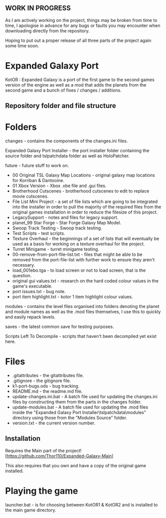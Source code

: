 ## WORK IN PROGRESS

As I am actively working on the project, things may be broken from time to time, I apologise in advance for any bugs or faults you may encounter when downloading directly from the repository.

Hoping to put out a proper release of all three parts of the project again some time soon.

# Expanded Galaxy Port
KotOR : Expanded Galaxy is a port of the first game to the second games version of the engine as well as a mod that adds the planets from the second game and a bunch of fixes / changes / additions.

## Repository folder and file structure
# Folders
changes - contains the components of the changes.ini files.

Expanded Galaxy Port Installer - the port installer folder containing the source folder and tslpatchdata folder as well as HoloPatcher.

future - future stuff to work on.
- 00 Original TSL Galaxy Map Locations - original galaxy map locations for Korriban & Dantooine.
- 01 Xbox Version - Xbox .xbe file and .gui files.
- Brotherhood Cutscenes - brotherhood cutscenes to edit to replace movie cutscenes.
- File List Mini Project - a set of file lists which are going to be integrated into the installer in order to pull the majority of the required files from the original games installation in order to reduce the filesize of this project.
- LegacySupport - notes and files for legacy support.
- planet_99 Star Forge - Star Forge Galaxy Map Model.
- Swoop Track Testing - Swoop track testing.
- Test Scripts - test scripts.
- Texture Overhaul - the beginnings of a set of lists that will eventually be used as a basis for working on a texture overhaul for the project.
- Turret Minigame - turret minigame testing.
- 00-remove-from-port-file-list.txt - files that might be able to be removed from the port-file-list with further work to ensure they aren't necessary.
- load_001ebo.tga - to load screen or not to load screen, that is the question.
- original gui values.txt - research on the hard coded colour values in the game's executable.
- port issues.txt - bug note.
- port item highlight.txt - kotor 1 item highlight colour values.

modules - contains the level files organised into folders denoting the planet and module names as well as the .mod files themselves, I use this to quickly and easily repack levels.

saves - the latest common save for testing purposes.

Scripts Left To Decompile - scripts that haven't been decompiled yet exist here.

# Files
- .gitattributes - the gitattributes file.
- .gitignore - the gitignore file.
- k1-port-bugs.ods - bug tracking.
- README.md - the readme.md file.
- update-changes.ini.bat - A batch file used for updating the changes.ini files by constructing them from the parts in the changes folder.
- update-modules.bat - A batch file used for updating the .mod files inside the "Expanded Galaxy Port Installer\tslpatchdata\modules" directory using those from the "Modules Source" folder.
- version.txt - the current version number.

## Installation

Requires the Main part of the project! [https://github.com/Thor110/Expanded-Galaxy-Main]

This also requires that you own and have a copy of the original game installed.

# Playing the game

launcher.bat - is for choosing between KotOR1 & KotOR2 and is installed to the main game directory.
